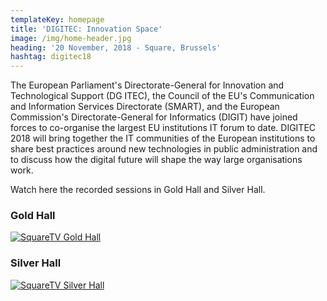 ```yaml
---
templateKey: homepage
title: 'DIGITEC: Innovation Space'
image: /img/home-header.jpg
heading: '20 November, 2018 - Square, Brussels'
hashtag: digitec18
---
```


The European Parliament's Directorate-General for Innovation and Technological Support (DG ITEC), the Council of the EU's Communication and Information Services Directorate (SMART), and the European Commission's Directorate-General for Informatics (DIGIT) have joined forces to co-organise the largest EU institutions IT forum to date. DIGITEC 2018 will bring together the IT communities of the European institutions to share best practices around new technologies in public administration and to discuss how the digital future will shape the way large organisations work.

Watch here the recorded sessions in Gold Hall and Silver Hall.

### Gold Hall

[![SquareTV Gold Hall](img/webstream_goldhall.jpg)](http://squarestream.tv/gold/iframe.html)

### Silver Hall

[![SquareTV Silver Hall](img/webstream_silverhall.jpg)](http://squarestream.tv/silver/iframe.html)
